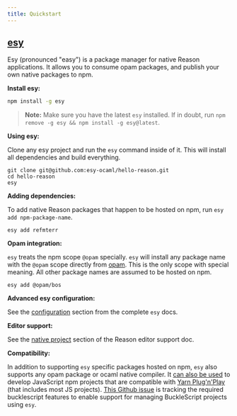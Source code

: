 ```yaml
---
title: Quickstart
---
```


##  [esy](http://esy.sh)

Esy (pronounced "easy") is a package manager for native Reason applications. It allows you to consume opam packages, and publish your own native packages to npm.

**Install esy:**

```sh
npm install -g esy
```

> **Note:** Make sure you have the latest `esy` installed. If in doubt, run `npm remove -g esy && npm install -g esy@latest`.

**Using esy:**

Clone any esy project and run the `esy` command inside of it. This will install all dependencies and build everything.

```
git clone git@github.com:esy-ocaml/hello-reason.git
cd hello-reason
esy
```

**Adding dependencies:**

To add native Reason packages that happen to be hosted on npm, run `esy add npm-package-name`.

```
esy add refmterr
```

**Opam integration:**

`esy` treats the npm scope `@opam` specially. `esy` will install any package name with the `@opam` scope directly from [opam](https://opam.ocaml.org/packages/). This is the only scope with special meaning. All other package names are assumed to be hosted on npm.

```
esy add @opam/bos
```

**Advanced esy configuration:**

See the [configuration](https://esy.sh/docs/en/configuration.html) section from the complete `esy` docs.

**Editor support:**

See the [native project](https://reasonml.github.io/docs/en/editor-plugins#native-project-development-community-supported) section of the Reason editor support doc.

**Compatibility:**

In addition to supporting `esy` specific packages hosted on npm, `esy` also supports any opam package or ocaml native compiler. It [can also be used](https://esy.sh/docs/en/node-compatibility.html) to develop JavaScript npm projects that are compatible with [Yarn Plug'n'Play](https://yarnpkg.com/lang/en/docs/pnp/) (that includes most JS projects). [This Github issue](https://github.com/BuckleScript/bucklescript/issues/3276) is tracking the required bucklescript features to enable support for managing BuckleScript projects using `esy`.
